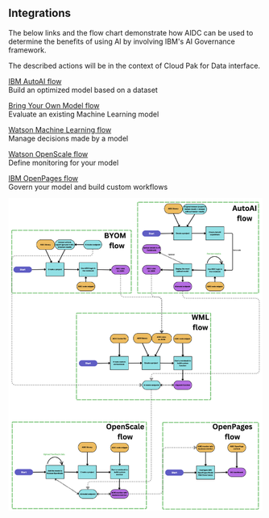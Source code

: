 <a id="integrations"></a>
## Integrations
The below links and the flow chart demonstrate how AIDC can be used to determine 
the benefits of using AI by involving IBM's AI Governance framework.

The described actions will be in the context of Cloud Pak for Data interface.

[IBM AutoAI flow](AutoAI.md#autoai)<br>
Build an optimized model based on a dataset

[Bring Your Own Model flow](BYOM.md#byom)<br>
Evaluate an existing Machine Learning model

[Watson Machine Learning flow](WML.md#wml)<br>
Manage decisions made by a model

[Watson OpenScale flow](OpenScale.md#openscale)<br>
Define monitoring for your model

[IBM OpenPages flow](OpenPages.md#openpages)<br>
Govern your model and build custom workflows

![AIDC flows](../images/aidc.png)